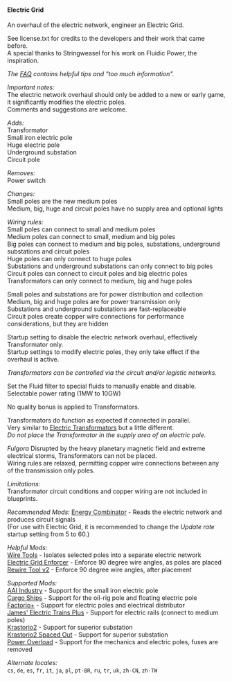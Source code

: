 #### Electric Grid  
An overhaul of the electric network, engineer an Electric Grid.  

See license.txt for credits to the developers and their work that came before.  
A special thanks to Stringweasel for his work on Fluidic Power, the inspiration.  

*The [FAQ](https://mods.factorio.com/mod/electric-grid/faq) contains helpful tips and "too much information".*  

*Important notes:*  
The electric network overhaul should only be added to a new or early game, it significantly modifies the electric poles.  
Comments and suggestions are welcome.  

*Adds:*  
Transformator  
Small iron electric pole  
Huge electric pole  
Underground substation  
Circuit pole  

*Removes:*  
Power switch  

*Changes:*  
Small poles are the new medium poles  
Medium, big, huge and circuit poles have no supply area and optional lights  

*Wiring rules:*  
Small poles can connect to small and medium poles  
Medium poles can connect to small, medium and big poles  
Big poles can connect to medium and big poles, substations, underground substations and circuit poles  
Huge poles can only connect to huge poles  
Substations and underground substations can only connect to big poles  
Circuit poles can connect to circuit poles and big electric poles  
Transformators can only connect to medium, big and huge poles  

Small poles and substations are for power distribution and collection  
Medium, big and huge poles are for power transmission only  
Substations and underground substations are fast-replaceable  
Circuit poles create copper wire connections for performance considerations, but they are hidden  

Startup setting to disable the electric network overhaul, effectively Transformator only.  
Startup settings to modify electric poles, they only take effect if the overhaul is active.  

*Transformators can be controlled via the circuit and/or logistic networks.*  

Set the Fluid filter to special fluids to manually enable and disable.  
Selectable power rating (1MW to 10GW)  

No quality bonus is applied to Transformators.

Transformators do function as expected if connected in parallel.  
Very similar to [Electric Transformators](https://mods.factorio.com/mod/Electric_Transformators) but a little different.  
*Do not place the Transformator in the supply area of an electric pole.*  

*Fulgora*
Disrupted by the heavy planetary magnetic field and extreme electrical storms, Transformators can not be placed.  
Wiring rules are relaxed, permitting copper wire connections between any of the transmission only poles.  

*Limitations:*  
Transformator circuit conditions and copper wiring are not included in blueprints.  

*Recommended Mods:*
[Energy Combinator](https://mods.factorio.com/mod/energy-combinator) - Reads the electric network and produces circuit signals  
(For use with Electric Grid, it is recommended to change the *Update rate* startup setting from 5 to 60.) 

*Helpful Mods:*  
[Wire Tools](https://mods.factorio.com/mod/WireTools) - Isolates selected poles into a separate electric network  
[Electric Grid Enforcer](https://mods.factorio.com/mod/noangledcables) - Enforce 90 degree wire angles, as poles are placed  
[Rewire Tool v2](https://mods.factorio.com/mod/rewire-tool-v2) - Enforce 90 degree wire angles, after placement  

*Supported Mods:*  
[AAI Industry](https://mods.factorio.com/mod/aai-industry) - Support for the small iron electric pole  
[Cargo Ships](https://mods.factorio.com/mod/cargo-ships) - Support for the oil-rig pole and floating electric pole  
[Factorio+](https://mods.factorio.com/mod/factorioplus) - Support for electric poles and electrical distributor  
[James' Electric Trains Plus](https://mods.factorio.com/mod/James-Train-Mod) - Support for electric rails (connect to medium poles)  
[Krastorio2](https://mods.factorio.com/mod/Krastorio2) - Support for superior substation  
[Krastorio2 Spaced Out](https://mods.factorio.com/mod/Krastorio2-spaced-out) - Support for superior substation  
[Power Overload](https://mods.factorio.com/mod/PowerOverload) - Support for the mechanics and electric poles, fuses are removed  


*Alternate locales:*  
`cs`, `de`, `es`, `fr`, `it`, `ja`, `pl`, `pt-BR`, `ru`, `tr`, `uk`, `zh-CN`, `zh-TW`
